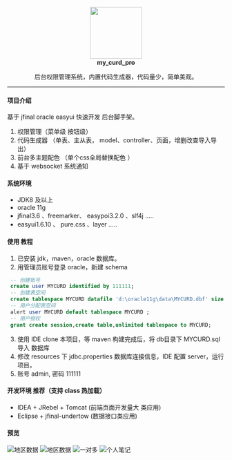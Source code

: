 
<p align="center" style='font-weight:bold'>
    <img src="https://images.gitee.com/uploads/images/2019/0213/221706_3326cf26_608004.png" width="120">
    <br/>
    my_curd_pro
    <p align="center">
       后台权限管理系统，内置代码生成器，代码量少，简单美观。
    </p>    
</p>

***

#### 项目介绍
基于 jfinal oracle easyui 快速开发 后台脚手架。 
1. 权限管理（菜单级 按钮级）
2. 代码生成器 （单表、主从表， model、controller、页面，增删改查导入导出）
3. 前台多主题配色  （单个css全局替换配色 ）
4. 基于 websocket 系统通知


#### 系统环境
-  JDK8 及以上
-  oracle 11g
-  jfinal3.6 、freemarker、 easypoi3.2.0 、slf4j .....
-  easyui1.6.10 、 pure.css 、layer .....

#### 使用 教程
1. 已安装 jdk，maven，oracle 数据库。
2. 用管理员账号登录 oracle，新建 schema
```sql
 -- 创建账号 
 create user MYCURD identified by 111111;  
 -- 创建表空间 
 create tablespace MYCURD datafile 'd:\oracle11g\data\MYCURD.dbf' size 1024m;
 -- 用户分配表空间
 alert user MYCURD default tablespace MYCURD ;
 -- 用户授权
 grant create session,create table,unlimited tablespace to MYCURD;
``` 
3. 使用 IDE clone 本项目，等 maven 构建完成后，将 db目录下 MYCURD.sql 导入 数据库
2. 修改 resources 下 jdbc.properties 数据库连接信息，IDE 配置 server，运行项目。
3. 账号 admin, 密码 111111

#### 开发环境 推荐（支持 class 热加载）
-  IDEA + JRebel + Tomcat     (前端页面开发量大 类应用)
-  Eclipse + jfinal-undertow  (数据接口类应用)

#### 预览 
![地区数据](https://images.gitee.com/uploads/images/2019/0114/155356_0f52929d_608004.png "region.png")
![地区数据](https://images.gitee.com/uploads/images/2019/0114/155214_6caee02d_608004.png "pro.png")
![一对多](https://images.gitee.com/uploads/images/2019/0213/204941_4d2f3dc9_608004.png "1tm.png")
![个人笔记](https://images.gitee.com/uploads/images/2019/0114/155346_0d524b46_608004.png "note.png")


